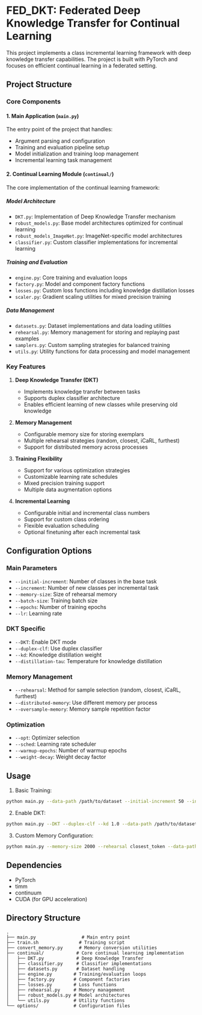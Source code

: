 # FED_DKT: Federated Deep Knowledge Transfer for Continual Learning

This project implements a class incremental learning framework with deep knowledge transfer capabilities. The project is built with PyTorch and focuses on efficient continual learning in a federated setting.

## Project Structure

### Core Components

#### 1. Main Application (`main.py`)
The entry point of the project that handles:
- Argument parsing and configuration
- Training and evaluation pipeline setup
- Model initialization and training loop management
- Incremental learning task management

#### 2. Continual Learning Module (`continual/`)
The core implementation of the continual learning framework:

##### Model Architecture
- `DKT.py`: Implementation of Deep Knowledge Transfer mechanism
- `robust_models.py`: Base model architectures optimized for continual learning
- `robust_models_ImageNet.py`: ImageNet-specific model architectures
- `classifier.py`: Custom classifier implementations for incremental learning

##### Training and Evaluation
- `engine.py`: Core training and evaluation loops
- `factory.py`: Model and component factory functions
- `losses.py`: Custom loss functions including knowledge distillation losses
- `scaler.py`: Gradient scaling utilities for mixed precision training

##### Data Management
- `datasets.py`: Dataset implementations and data loading utilities
- `rehearsal.py`: Memory management for storing and replaying past examples
- `samplers.py`: Custom sampling strategies for balanced training
- `utils.py`: Utility functions for data processing and model management

### Key Features

1. **Deep Knowledge Transfer (DKT)**
   - Implements knowledge transfer between tasks
   - Supports duplex classifier architecture
   - Enables efficient learning of new classes while preserving old knowledge

2. **Memory Management**
   - Configurable memory size for storing exemplars
   - Multiple rehearsal strategies (random, closest, iCaRL, furthest)
   - Support for distributed memory across processes

3. **Training Flexibility**
   - Support for various optimization strategies
   - Customizable learning rate schedules
   - Mixed precision training support
   - Multiple data augmentation options

4. **Incremental Learning**
   - Configurable initial and incremental class numbers
   - Support for custom class ordering
   - Flexible evaluation scheduling
   - Optional finetuning after each incremental task

## Configuration Options

### Main Parameters
- `--initial-increment`: Number of classes in the base task
- `--increment`: Number of new classes per incremental task
- `--memory-size`: Size of rehearsal memory
- `--batch-size`: Training batch size
- `--epochs`: Number of training epochs
- `--lr`: Learning rate

### DKT Specific
- `--DKT`: Enable DKT mode
- `--duplex-clf`: Use duplex classifier
- `--kd`: Knowledge distillation weight
- `--distillation-tau`: Temperature for knowledge distillation

### Memory Management
- `--rehearsal`: Method for sample selection (random, closest, iCaRL, furthest)
- `--distributed-memory`: Use different memory per process
- `--oversample-memory`: Memory sample repetition factor

### Optimization
- `--opt`: Optimizer selection
- `--sched`: Learning rate scheduler
- `--warmup-epochs`: Number of warmup epochs
- `--weight-decay`: Weight decay factor

## Usage

1. Basic Training:
```bash
python main.py --data-path /path/to/dataset --initial-increment 50 --increment 10
```

2. Enable DKT:
```bash
python main.py --DKT --duplex-clf --kd 1.0 --data-path /path/to/dataset
```

3. Custom Memory Configuration:
```bash
python main.py --memory-size 2000 --rehearsal closest_token --data-path /path/to/dataset
```

## Dependencies
- PyTorch
- timm
- continuum
- CUDA (for GPU acceleration)

## Directory Structure
```
.
├── main.py                 # Main entry point
├── train.sh               # Training script
├── convert_memory.py      # Memory conversion utilities
├── continual/            # Core continual learning implementation
│   ├── DKT.py            # Deep Knowledge Transfer
│   ├── classifier.py     # Classifier implementations
│   ├── datasets.py       # Dataset handling
│   ├── engine.py        # Training/evaluation loops
│   ├── factory.py       # Component factories
│   ├── losses.py        # Loss functions
│   ├── rehearsal.py     # Memory management
│   ├── robust_models.py # Model architectures
│   └── utils.py         # Utility functions
└── options/             # Configuration files
``` 